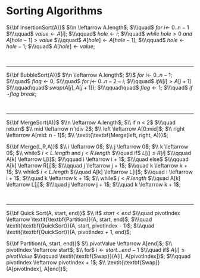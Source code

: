 # Sorting Algorithms

${\bf InsertionSort(A)}$
$\\n \leftarrow A.length$;
$\\\quad$ $for$ $i \leftarrow$ $0..n - 1$
$\\\qquad$ $value \leftarrow A[i]$;
$\\\qquad$ $hole \leftarrow i$;
$\\\quad$ $while$ $hole > 0$ $and$ $A[hole - 1] > value$
$\\\qquad$ $A[hole] \leftarrow A[hole - 1]$;
$\\\qquad$ $hole \leftarrow hole - 1$;
$\\\quad$ $A[hole] \leftarrow value$;

</br>

-------------------
${\bf BubbleSort(A)}$
$\\n \leftarrow A.length$;
$\\$ $for$ $i \leftarrow$ $0..n - 1$;
$\\\quad$ $flag \leftarrow 0$;
$\\\quad$ $for$ $j \leftarrow$ $0..n - 2 - i$;
$\\\qquad$ $if A[i] > A[j + 1]$
$\\\qquad\quad$ $swap(A[j], A[j + 1])$;
$\\\qquad\quad$ $flag \leftarrow 1$;
$\\\quad$ $if$ $\neg flag$ $break$;

</br>

-------------------
${\bf MergeSort(A)}$
$\\n \leftarrow A.length$;
$\\ if n < 2$
$\\\quad return$
$\\ mid \leftarrow n \div 2$;
$\\ left \leftarrow A[0:mid]$;
$\\ right \leftarrow A[mid: n - 1]$;
$\\ \textit{\textbf{Merge(left, right, A)}}$;


${\bf Merge(L,R,A)}$
$\\ i \leftarrow 0$;
$\\ j \leftarrow 0$;
$\\ k \leftarrow 0$;
$\\ while$ $i < L.length$ and $j < R.length$
$\\\quad if$ $L[i] \le R[i]$
$\\\qquad A[k] \leftarrow L[i]$;
$\\\qquad i \leftarrow i + 1$;
$\\\quad else$
$\\\qquad A[k] \leftarrow R[j]$;
$\\\qquad j \leftarrow j + 1$;
$\\\quad k \leftarrow k + 1$;
$\\ while$ $i < L.length$
$\\\quad A[k] \leftarrow L[i]$;
$\\\quad i \leftarrow i + 1$;
$\\\quad k \leftarrow k + 1$;
$\\ while$ $j < R.length$
$\\\quad A[k] \leftarrow L[j]$;
$\\\quad j \leftarrow j + 1$;
$\\\quad k \leftarrow k + 1$;

</br>

-------------------

${\bf Quick Sort(A, start, end)}$
$\\ if$ $start < end$
$\\\quad pivotIndex \leftarrow \textit{\textbf{Partition}}(A, start, end)$;
$\\\quad \textit{\textbf{QuickSort}}(A, start, pivotIndex - 1)$;
$\\\quad \textit{\textbf{QuickSort}}(A, pivotIndex + 1, end)$;


${\bf Partition(A, start, end)}$
$\\ pivotValue \leftarrow A[end]$;
$\\ pivotIndex \leftarrow start$;
$\\ for$ $i \leftarrow start \ldots end - 1$
$\\\quad if$ $A[i] \le pivotValue$
$\\\qquad \textit{\textbf{Swap}}(A[i], A[pivotIndex])$;
$\\\qquad pivotIndex \leftarrow pivotIndex + 1$;
$\\ \textit{\textbf{Swap}}(A[pivotIndex], A[end])$;
